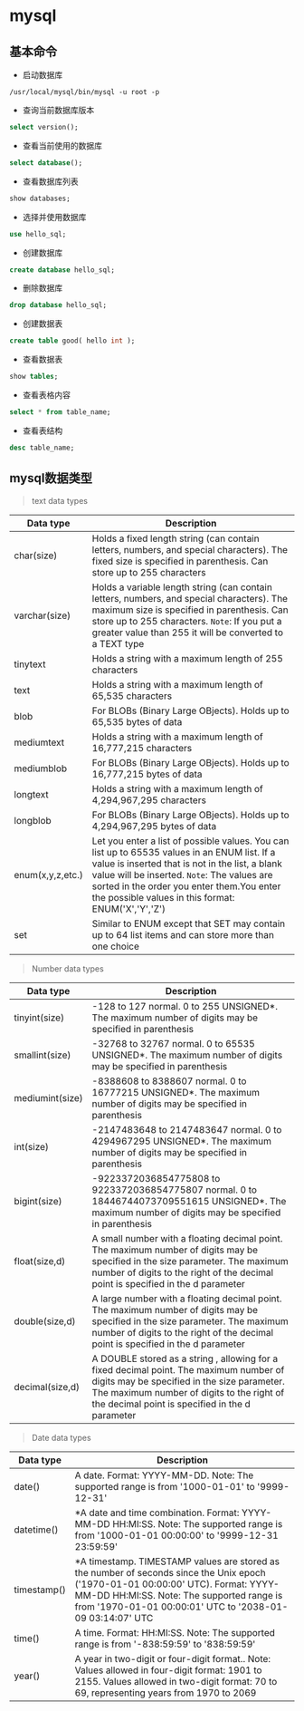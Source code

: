 # mysql

## 基本命令

+ 启动数据库
```shell
/usr/local/mysql/bin/mysql -u root -p
```

+ 查询当前数据库版本
```sql
select version();
```

+ 查看当前使用的数据库
```sql
select database();
```

+ 查看数据库列表
```sql
show databases;
```

+ 选择并使用数据库
```sql
use hello_sql;
```

+ 创建数据库
```sql
create database hello_sql;
```

+ 删除数据库
```sql
drop database hello_sql;
```

+ 创建数据表
```sql
create table good( hello int );
```

+ 查看数据表
```sql
show tables;
```

+ 查看表格内容
```sql
select * from table_name;
```

+ 查看表结构
```sql
desc table_name;
```

## mysql数据类型

> text data types

|Data type | Description |
|------- | ------- |
|char(size) | Holds a fixed length string (can contain letters, numbers, and special characters). The fixed size is specified in parenthesis. Can store up to 255 characters |
|varchar(size) | Holds a variable length string (can contain letters, numbers, and special characters). The maximum size is specified in parenthesis. Can store up to 255 characters. `Note`: If you put a greater value than 255 it will be converted to a TEXT type |
|tinytext | Holds a string with a maximum length of 255 characters |
|text | Holds a string with a maximum length of 65,535 characters |
|blob | For BLOBs (Binary Large OBjects). Holds up to 65,535 bytes of data |
|mediumtext | Holds a string with a maximum length of 16,777,215 characters |
|mediumblob | For BLOBs (Binary Large OBjects). Holds up to 16,777,215 bytes of data |
|longtext | Holds a string with a maximum length of 4,294,967,295 characters |
|longblob | For BLOBs (Binary Large OBjects). Holds up to 4,294,967,295 bytes of data |
|enum(x,y,z,etc.) | Let you enter a list of possible values. You can list up to 65535 values in an ENUM list. If a value is inserted that is not in the list, a blank value will be inserted. `Note`: The values are sorted in the order you enter them.You enter the possible values in this format: ENUM('X','Y','Z') |
|set | Similar to ENUM except that SET may contain up to 64 list items and can store more than one choice |


> Number data types

| Data type | Description |
|------- | ------- |
| tinyint(size) | -128 to 127 normal. 0 to 255 UNSIGNED*. The maximum number of digits may be specified in parenthesis |
| smallint(size) | -32768 to 32767 normal. 0 to 65535 UNSIGNED*. The maximum number of digits may be specified in parenthesis |
| mediumint(size) | -8388608 to 8388607 normal. 0 to 16777215 UNSIGNED*. The maximum number of digits may be specified in parenthesis |
| int(size) | -2147483648 to 2147483647 normal. 0 to 4294967295 UNSIGNED*. The maximum number of digits may be specified in parenthesis |
| bigint(size) | -9223372036854775808 to 9223372036854775807 normal. 0 to 18446744073709551615 UNSIGNED*. The maximum number of digits may be specified in parenthesis |
| float(size,d) | A small number with a floating decimal point. The maximum number of digits may be specified in the size parameter. The maximum number of digits to the right of the decimal point is specified in the d parameter |
| double(size,d) | A large number with a floating decimal point. The maximum number of digits may be specified in the size parameter. The maximum number of digits to the right of the decimal point is specified in the d parameter |
| decimal(size,d) | A DOUBLE stored as a string , allowing for a fixed decimal point. The maximum number of digits may be specified in the size parameter. The maximum number of digits to the right of the decimal point is specified in the d parameter |

> Date data types

| Data type | Description |
|------- | ------- |
| date() | A date. Format: YYYY-MM-DD. Note: The supported range is from '1000-01-01' to '9999-12-31' |
| datetime() | *A date and time combination. Format: YYYY-MM-DD HH:MI:SS. Note: The supported range is from '1000-01-01 00:00:00' to '9999-12-31 23:59:59' |
| timestamp() | *A timestamp. TIMESTAMP values are stored as the number of seconds since the Unix epoch ('1970-01-01 00:00:00' UTC). Format: YYYY-MM-DD HH:MI:SS. Note: The supported range is from '1970-01-01 00:00:01' UTC to '2038-01-09 03:14:07' UTC |
| time() | A time. Format: HH:MI:SS. Note: The supported range is from '-838:59:59' to '838:59:59' |
| year() | A year in two-digit or four-digit format.. Note: Values allowed in four-digit format: 1901 to 2155. Values allowed in two-digit format: 70 to 69, representing years from 1970 to 2069 |